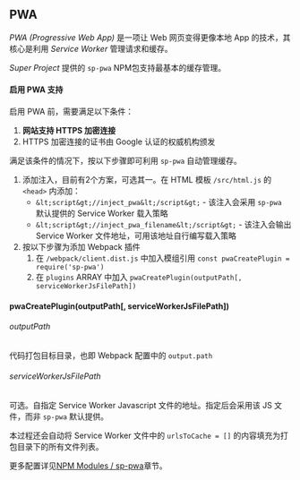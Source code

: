## PWA

*PWA (Progressive Web App)* 是一项让 Web 网页变得更像本地 App 的技术，其核心是利用 *Service Worker* 管理请求和缓存。

*Super Project* 提供的 `sp-pwa` NPM包支持最基本的缓存管理。

#### 启用 PWA 支持

启用 PWA 前，需要满足以下条件：

1. **网站支持 HTTPS 加密连接**
2. HTTPS 加密连接的证书由 Google 认证的权威机构颁发

满足该条件的情况下，按以下步骤即可利用 `sp-pwa` 自动管理缓存。

1. 添加注入，目前有2个方案，可选其一。在 HTML 模板 `/src/html.js` 的 `<head>` 内添加：
    * `&lt;script&gt;//inject_pwa&lt;/script&gt;` - 该注入会采用 `sp-pwa` 默认提供的 Service Worker 载入策略
    * `&lt;script&gt;//inject_pwa_filename&lt;/script&gt;` - 该注入会输出 Service Worker 文件地址，可用该地址自行编写载入策略
2. 按以下步骤为添加 Webpack 插件
    1. 在 `/webpack/client.dist.js` 中加入模组引用 `const pwaCreatePlugin = require('sp-pwa')`
    2. 在 `plugins` ARRAY 中加入 `pwaCreatePlugin(outputPath[, serviceWorkerJsFilePath])`

#### pwaCreatePlugin(outputPath[, serviceWorkerJsFilePath])

###### outputPath

代码打包目标目录，也即 Webpack 配置中的 `output.path`

###### serviceWorkerJsFilePath

可选。自指定 Service Worker Javascript 文件的地址。指定后会采用该 JS 文件，而非 `sp-pwa` 默认提供。

本过程还会自动将 Service Worker 文件中的 `urlsToCache = []` 的内容填充为打包目录下的所有文件列表。

更多配置详见[NPM Modules / sp-pwa](/modules/pwa)章节。